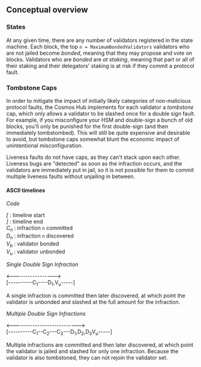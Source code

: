 ## Conceptual overview

### States

At any given time, there are any number of validators registered in the state machine.
Each block, the top `n = MaximumBondedValidators` validators who are not jailed become *bonded*, meaning that they may propose and vote on blocks.
Validators who are *bonded* are *at staking*, meaning that part or all of their staking and their delegators' staking is at risk if they commit a protocol fault.

### Tombstone Caps

In order to mitigate the impact of initially likely categories of non-malicious protocol faults, the Cosmos Hub implements for each validator
a *tombstone* cap, which only allows a validator to be slashed once for a double sign fault. For example, if you misconfigure your HSM and double-sign
a bunch of old blocks, you'll only be punished for the first double-sign (and then immediately tombstombed).  This will still be quite expensive and desirable
to avoid, but tombstone caps somewhat blunt the economic impact of unintentional misconfiguration.

Liveness faults do not have caps, as they can't stack upon each other.  Liveness bugs are "detected" as soon as the infraction occurs, and the validators are immediately put in jail, so it is not possible for them to commit multiple liveness faults without unjailing in between.

#### ASCII timelines

*Code*

*[*   : timeline start  
*]*   : timeline end  
*C<sub>n</sub>* : infraction `n` committed  
*D<sub>n</sub>* : infraction `n` discovered  
*V<sub>b</sub>* : validator bonded  
*V<sub>u</sub>* : validator unbonded  

*Single Double Sign Infraction*

<----------------->   
[----------C<sub>1</sub>----D<sub>1</sub>,V<sub>u</sub>-----]

A single infraction is committed then later discovered, at which point the validator is unbonded and slashed at the full amount for the infraction.

*Multiple Double Sign Infractions*

<--------------------------->   
[----------C<sub>1</sub>--C<sub>2</sub>---C<sub>3</sub>---D<sub>1</sub>,D<sub>2</sub>,D<sub>3</sub>V<sub>u</sub>-----]

Multiple infractions are committed and then later discovered, at which point the validator is jailed and slashed for only one infraction.
Because the validator is also tombstoned, they can not rejoin the validator set.